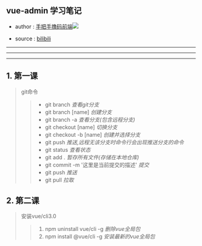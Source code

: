 ## vue-admin 学习笔记
* author : [手把手撸码前端![](https://i2.hdslb.com/bfs/face/6672ed806d1710531ec540b9199a9c67bea132de.jpg_64x64.jpg)](https://space.bilibili.com/431551452?from=search&seid=14921469272694410170) 

* source : [bilibili](https://www.bilibili.com/)

---
---
---
## 1. 第一课
> git命令
>> * git branch *查看git分支*
>> * git branch [name] *创建分支*
>> * git branch -a *查看分支(包含远程分支)*
>> * git checkout [name] *切换分支*
>> * git checkout -b [name] *创建并选择分支*
>> * git push *推送,远程无该分支时命令行会出现推送分支的命令*
>> * git status *查看状态*
>> * git add . *暂存所有文件(存储在本地仓库)*
>> * git commit -m '这里是当前提交的描述' *提交*
>> * git push *推送*
>> * git pull *拉取*



## 2. 第二课
> 安装vue/cli3.0
>> 1. npm uninstall vue/cli -g *删除vue全局包*
>> 2. npm install @vue/cli -g *安装最新的vue全局包*

